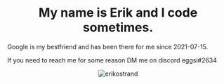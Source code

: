 <h1 align="center">My name is Erik and I code sometimes.</h1>
Google is my bestfriend and has been there for me since 2021-07-15.

If you need to reach me for some reason DM me on discord eggsi#2634

<p align="center"> <img src="https://komarev.com/ghpvc/?username=erikostrand&label=Visitors&color=1688d0&style=plastic" alt="erikostrand" /> </p>


<!---
ErikoStrand/ErikoStrand is a ✨ special ✨ repository because its `README.md` (this file) appears on your GitHub profile.
You can click the Preview link to take a look at your changes.
--->
